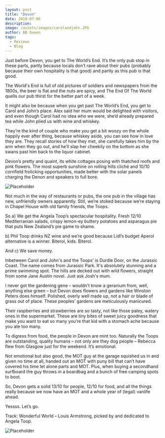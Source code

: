 ```yaml
---
layout: post
title: "Devon"
date: 2019-07-06
description:
image: /assets/images/carolandjohn.JPG
author: BB Queen
tags: 
  - Reviews
  - Blog
---
```


Just before Devon, you get to The World’s End. It’s the only pub stop in these parts, partly because locals don’t rave about their pubs (probably because their own hospitality is that good) and partly as this pub is that good. 

The World's End is full of old pictures of soldiers and newspapers from the 1800s, the beer is flat and the nuts are spicy, and The End Of The World quells our pub thirst for the better part of a week.

It might also be because when you get past The World’s End, you get to Carol and John’s place. Alex said her mum would be delighted with visitors, and even though Carol had no idea who we were, she’d already prepared tea while John plied us with wine and whiskey. 

They’re the kind of couple who make you get a bit woozy on the whole happily ever after thing, because whiskey aside, you can see how in love they are. They recall stories of how they met, she carefully takes him by the arm when they go out, and he’ll slap her cheekily on the bottom as she swans past him back to the liquor cabinet. 

Devon’s pretty and quaint, its white cottages posing with thatched roofs and pink flowers. The most superb sunshine on rolling hills cliché and 10/10 cornfield frolicking opportunities, made better with the solar panels charging the Denon and speakers to full bore.

![Placeholder](/assets/images/cornfield.JPG)

Not much in the way of restaurants or pubs, the one pub in the village has new, unfriendly owners apparently. Still, we’re stoked because we’re staying in Chapel House with old family friends, the Toops. 

So a) We get the Angela Toop’s spectacular hospitality. Fresh 12/10 Mediterranian salads, crispy lemon-ey buttery potatoes and asparagus pie that puts New Zealand’s pie game to shame. 

b) Phil Toop drinks NZ wine and we’re good because Lidl’s budget Aperol alternative is a winner. Biterol, kids. Biterol. 

And c) We save money.

Inbetween Carol and John's and the Toops' is Durdle Door, on the Jurassic Coast. The name comes from Jurassic Park. It's absolutely stunning and a prime swimming spot. The hills are decked out with wild flowers, straight from some Jane Austin novel. Just ask Josh's mum.

I never got the gardening gene – wouldn’t know a geranium from, well, anything else green – but Devon does flowers and gardens like Winston Peters does himself. Polished, overly well made up, not a hair or blade of grass out of place. These peoples’ gardens are meticulously manicured. 

Their raspberries and strawberries are so tasty, not like those paley, watery ones in the supermarket. These are tiny bites of sweet juicy goodness that make you want to eat so many you’re that kid with a stomach ache because you ate too many.  

To digress from food, the people in Devon are mint too. Naturally the Toops are outstanding, quality humans – not only are they dog people – Rebecca flew from Glasgow just for the weekend. It’s emotional.

Not emotional but also good, the MOT guy at the garage squished us in and given no time at all, handed out an MOT with puny bill that can’t have covered his time let alone parts and MOT. Plus, when buying a secondhand surfboard the guy throws in a boardbag and a bunch of free camping spots to boot.  

So, Devon gets a solid 13/10 for people, 12/10 for food, and all the things really because we now have an MOT and a whole year of (legal) vanlife ahead.

Yessss. Let’s go.

Track: Wonderful World – Louis Armstrong, picked by and dedicated to Angela Toop.


![Placeholder](/assets/images/durdledoor.JPG#full)
